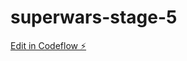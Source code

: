 # superwars-stage-5

[Edit in Codeflow ⚡️](https://stackblitz.com/~/github.com/shivangi-jain-08/superwars-stage-5)